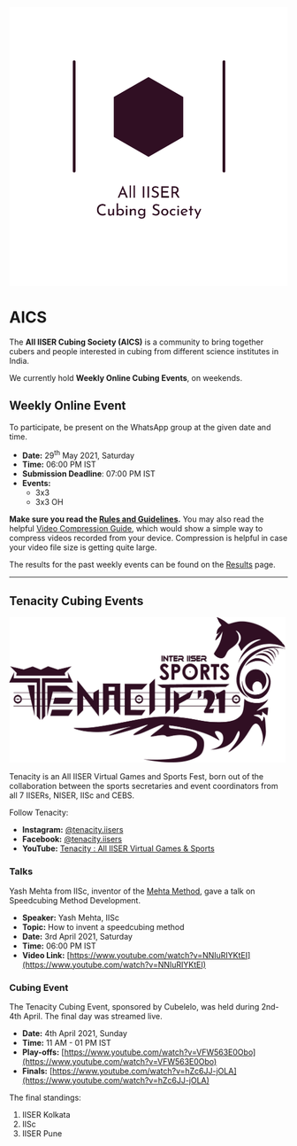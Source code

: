 <img src="Logos/AICS-Logo-Light.svg" style="display:block; margin: auto;" />

# AICS

The **All IISER Cubing Society (AICS)** is a community to bring together cubers and people interested in cubing from different science institutes in India.

We currently hold **Weekly Online Cubing Events**, on weekends.

## Weekly Online Event

To participate, be present on the WhatsApp group at the given date and time.

- **Date:** 29<sup>th</sup> May 2021, Saturday
- **Time:** 06:00 PM IST
- **Submission Deadline**: 07:00 PM IST
- **Events:**
    - 3x3
    - 3x3 OH

**Make sure you read the [Rules and Guidelines](/rules).** You may also read the helpful [Video Compression Guide](/compression), which would show a simple way to compress videos recorded from your device. Compression is helpful in case your video file size is getting quite large.

The results for the past weekly events can be found on the [Results](/results) page.

---

## Tenacity Cubing Events

<img src="Logos/tenacity-logo-aics-theme.png" style="width: 500px;" />

Tenacity is an All IISER Virtual Games and Sports Fest, born out of the collaboration between the sports secretaries and event coordinators from all 7 IISERs, NISER, IISc and CEBS.

Follow Tenacity:

- **Instagram:** [@tenacity.iisers](https://www.instagram.com/tenacity.iisers/) 
- **Facebook:** [@tenacity.iisers](https://www.facebook.com/tenacity.iisers/)
- **YouTube:** [Tenacity : All IISER Virtual Games & Sports](https://www.youtube.com/channel/UCsw80KHBncsruxA3iw9bLgg)

### Talks

Yash Mehta from IISc, inventor of the [Mehta Method](https://www.speedsolving.com/wiki/index.php/Mehta), gave a talk on Speedcubing Method Development.

- **Speaker:** Yash Mehta, IISc
- **Topic:** How to invent a speedcubing method
- **Date:** 3rd April 2021, Saturday
- **Time:** 06:00 PM IST
- **Video Link:** [https://www.youtube.com/watch?v=NNIuRIYKtEI](https://www.youtube.com/watch?v=NNIuRIYKtEI)

### Cubing Event

The Tenacity Cubing Event, sponsored by Cubelelo, was held during 2nd-4th April. The final day was streamed live.

- **Date:** 4th April 2021, Sunday
- **Time:** 11 AM - 01 PM IST
- **Play-offs:** [https://www.youtube.com/watch?v=VFW563E0Obo](https://www.youtube.com/watch?v=VFW563E0Obo)
- **Finals:** [https://www.youtube.com/watch?v=hZc6JJ-jOLA](https://www.youtube.com/watch?v=hZc6JJ-jOLA)

The final standings:

1. IISER Kolkata
2. IISc
3. IISER Pune
